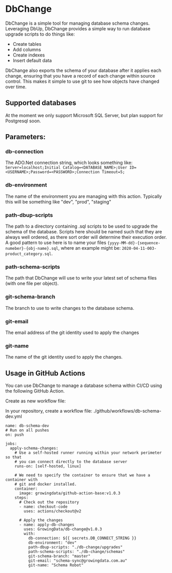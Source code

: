 # DbChange

DbChange is a simple tool for managing database schema changes. Leveraging DbUp, DbChange provides a simple way to run database upgrade scripts to do things like:

- Create tables
- Add columns
- Create indexes
- Insert default data

DbChange also exports the schema of your database after it applies each change, ensuring that you have a record of each change within source control. This makes it simple to use git to see how objects have changed over time.

## Supported databases

At the moment we only support Microsoft SQL Server, but plan support for Postgresql soon.

## Parameters:

### db-connection

The ADO.Net connection string, which looks something like:
`Server=localhost;Initial Catalog=<DATABASE_NAME>;User ID=<USERNAME>;Password=<PASSWORD>;Connection Timeout=5;`

### db-environment

The name of the environment you are managing with this action. Typically this will be something like "dev", "prod", "staging"

### path-dbup-scripts

The path to a directory containing .sql scripts to be used to upgrade the schema of the database. Scripts here should be named such that they are always well ordered, as there sort order will determine their execution order. A good pattern to use here is to name your files `{yyyy-MM-dd}-{sequence-numeber}-{obj-name}.sql`, where an example might be: `2020-04-11-003-product_category.sql`.

### path-schema-scripts

The path that DbChange will use to write your latest set of schema files (with one file per object).

### git-schema-branch

The branch to use to write changes to the database schema.

### git-email

The email address of the git identity used to apply the changes

### git-name

The name of the git identity used to apply the changes.

## Usage in GitHub Actions

You can use DbChange to manage a database schema within CI/CD using the following GitHub Action.

Create as new workflow file:

In your repository, create a workflow file:
./github/workflows/db-schema-dev.yml

```
name: db-schema-dev
# Run on all pushes
on: push

jobs:
  apply-schema-changes:
    # Use a self-hosted runner running within your network perimeter so that
    # you can connect directly to the database server
    runs-on: [self-hosted, linux]

    # We need to specify the container to ensure that we have a container with
    # git and docker installed.
    container:
      image: growingdata/github-action-base:v1.0.3
    steps:
      # Check out the repository
      - name: checkout-code
        uses: actions/checkout@v2

      # Apply the changes
      - name: apply-db-changes
        uses: GrowingData/db-change@v1.0.3
        with:
          db-connection: ${{ secrets.DB_CONNECT_STRING }}
          db-environment: "dev"
          path-dbup-scripts: "./db-change/upgrades"
          path-schema-scripts: "./db-change/schemas"
          git-schema-branch: "master"
          git-email: "schema-sync@growingdata.com.au"
          git-name: "Schema Robot"
```
